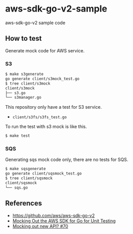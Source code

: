 # aws-sdk-go-v2-sample

aws-sdk-go-v2 sample code

## How to test

Generate mock code for AWS service.

### S3

```bash
$ make s3generate
go generate client/s3mock_test.go
$ tree client/s3mock
client/s3mock
├── s3.go
└── s3manager.go
```

This repository only have a test for S3 service.

* `client/s3fs/s3fs_test.go`

To run the test with s3 mock is like this.

```bash
$ make test
```

### SQS

Generating sqs mock code only, there are no tests for SQS.

```bash
$ make sqsgenerate
go generate client/sqsmock_test.go
$ tree client/sqsmock
client/sqsmock
└── sqs.go
```

## References

* https://github.com/aws/aws-sdk-go-v2
* [Mocking Out the AWS SDK for Go for Unit Testing](https://aws.amazon.com/jp/blogs/developer/mocking-out-then-aws-sdk-for-go-for-unit-testing/)
* [Mocking out new API? #70](https://github.com/aws/aws-sdk-go-v2/issues/70)

